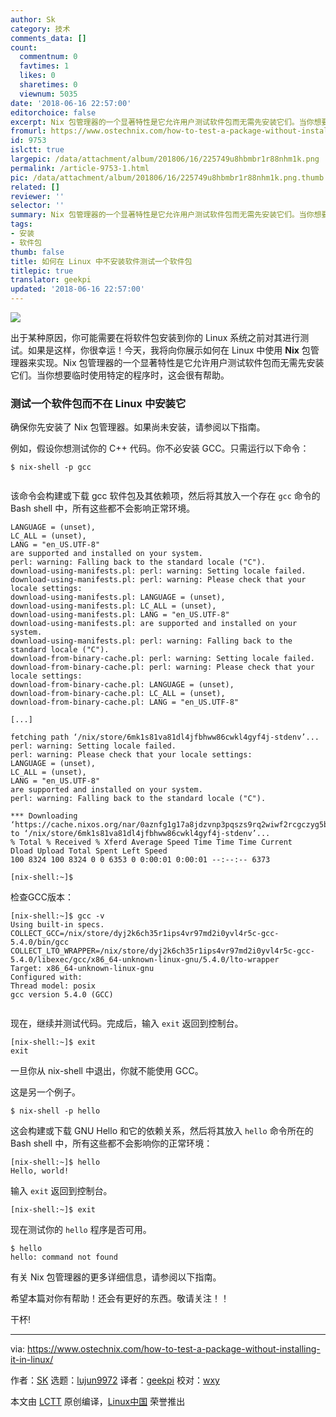 ```yaml
---
author: Sk
category: 技术
comments_data: []
count:
  commentnum: 0
  favtimes: 1
  likes: 0
  sharetimes: 0
  viewnum: 5035
date: '2018-06-16 22:57:00'
editorchoice: false
excerpt: Nix 包管理器的一个显著特性是它允许用户测试软件包而无需先安装它们。当你想要临时使用特定的程序时，这会很有帮助。
fromurl: https://www.ostechnix.com/how-to-test-a-package-without-installing-it-in-linux/
id: 9753
islctt: true
largepic: /data/attachment/album/201806/16/225749u8hbmbr1r88nhm1k.png
permalink: /article-9753-1.html
pic: /data/attachment/album/201806/16/225749u8hbmbr1r88nhm1k.png.thumb.jpg
related: []
reviewer: ''
selector: ''
summary: Nix 包管理器的一个显著特性是它允许用户测试软件包而无需先安装它们。当你想要临时使用特定的程序时，这会很有帮助。
tags:
- 安装
- 软件包
thumb: false
title: 如何在 Linux 中不安装软件测试一个软件包
titlepic: true
translator: geekpi
updated: '2018-06-16 22:57:00'
---
```


![](/data/attachment/album/201806/16/225749u8hbmbr1r88nhm1k.png)


出于某种原因，你可能需要在将软件包安装到你的 Linux 系统之前对其进行测试。如果是这样，你很幸运！今天，我将向你展示如何在 Linux 中使用 **Nix** 包管理器来实现。Nix 包管理器的一个显著特性是它允许用户测试软件包而无需先安装它们。当你想要临时使用特定的程序时，这会很有帮助。


### 测试一个软件包而不在 Linux 中安装它


确保你先安装了 Nix 包管理器。如果尚未安装，请参阅以下指南。


例如，假设你想测试你的 C++ 代码。你不必安装 GCC。只需运行以下命令：



```
$ nix-shell -p gcc


```

该命令会构建或下载 gcc 软件包及其依赖项，然后将其放入一个存在 `gcc` 命令的 Bash shell 中，所有这些都不会影响正常环境。



```
LANGUAGE = (unset),
LC_ALL = (unset),
LANG = "en_US.UTF-8"
are supported and installed on your system.
perl: warning: Falling back to the standard locale ("C").
download-using-manifests.pl: perl: warning: Setting locale failed.
download-using-manifests.pl: perl: warning: Please check that your locale settings:
download-using-manifests.pl: LANGUAGE = (unset),
download-using-manifests.pl: LC_ALL = (unset),
download-using-manifests.pl: LANG = "en_US.UTF-8"
download-using-manifests.pl: are supported and installed on your system.
download-using-manifests.pl: perl: warning: Falling back to the standard locale ("C").
download-from-binary-cache.pl: perl: warning: Setting locale failed.
download-from-binary-cache.pl: perl: warning: Please check that your locale settings:
download-from-binary-cache.pl: LANGUAGE = (unset),
download-from-binary-cache.pl: LC_ALL = (unset),
download-from-binary-cache.pl: LANG = "en_US.UTF-8"

[...]

fetching path ‘/nix/store/6mk1s81va81dl4jfbhww86cwkl4gyf4j-stdenv’...
perl: warning: Setting locale failed.
perl: warning: Please check that your locale settings:
LANGUAGE = (unset),
LC_ALL = (unset),
LANG = "en_US.UTF-8"
are supported and installed on your system.
perl: warning: Falling back to the standard locale ("C").

*** Downloading ‘https://cache.nixos.org/nar/0aznfg1g17a8jdzvnp3pqszs9rq2wiwf2rcgczyg5b3k6d0iricl.nar.xz’ to ‘/nix/store/6mk1s81va81dl4jfbhww86cwkl4gyf4j-stdenv’...
% Total % Received % Xferd Average Speed Time Time Time Current
Dload Upload Total Spent Left Speed
100 8324 100 8324 0 0 6353 0 0:00:01 0:00:01 --:--:-- 6373

[nix-shell:~]$

```

检查GCC版本：



```
[nix-shell:~]$ gcc -v
Using built-in specs.
COLLECT_GCC=/nix/store/dyj2k6ch35r1ips4vr97md2i0yvl4r5c-gcc-5.4.0/bin/gcc
COLLECT_LTO_WRAPPER=/nix/store/dyj2k6ch35r1ips4vr97md2i0yvl4r5c-gcc-5.4.0/libexec/gcc/x86_64-unknown-linux-gnu/5.4.0/lto-wrapper
Target: x86_64-unknown-linux-gnu
Configured with:
Thread model: posix
gcc version 5.4.0 (GCC)


```

现在，继续并测试代码。完成后，输入 `exit` 返回到控制台。



```
[nix-shell:~]$ exit
exit

```

一旦你从 nix-shell 中退出，你就不能使用 GCC。


这是另一个例子。



```
$ nix-shell -p hello

```

这会构建或下载 GNU Hello 和它的依赖关系，然后将其放入 `hello` 命令所在的 Bash shell 中，所有这些都不会影响你的正常环境：



```
[nix-shell:~]$ hello
Hello, world!

```

输入 `exit` 返回到控制台。



```
[nix-shell:~]$ exit

```

现在测试你的 `hello` 程序是否可用。



```
$ hello
hello: command not found

```

有关 Nix 包管理器的更多详细信息，请参阅以下指南。


希望本篇对你有帮助！还会有更好的东西。敬请关注！！


干杯!




---


via: <https://www.ostechnix.com/how-to-test-a-package-without-installing-it-in-linux/>


作者：[SK](https://www.ostechnix.com/author/sk/) 选题：[lujun9972](https://github.com/lujun9972) 译者：[geekpi](https://github.com/geekpi) 校对：[wxy](https://github.com/wxy)


本文由 [LCTT](https://github.com/LCTT/TranslateProject) 原创编译，[Linux中国](https://linux.cn/) 荣誉推出